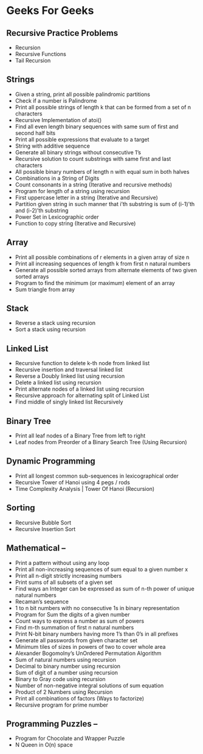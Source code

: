 # Geeks For Geeks

## Recursive Practice Problems
- Recursion
- Recursive Functions
- Tail Recursion

## Strings
- Given a string, print all possible palindromic partitions
- Check if a number is Palindrome
- Print all possible strings of length k that can be formed from a set of n characters
- Recursive Implementation of atoi()
- Find all even length binary sequences with same sum of first and second half bits
- Print all possible expressions that evaluate to a target
- String with additive sequence
- Generate all binary strings without consecutive 1’s
- Recursive solution to count substrings with same first and last characters
- All possible binary numbers of length n with equal sum in both halves
- Combinations in a String of Digits
- Count consonants in a string (Iterative and recursive methods)
- Program for length of a string using recursion
- First uppercase letter in a string (Iterative and Recursive)
- Partition given string in such manner that i’th substring is sum of (i-1)’th and (i-2)’th substring
- Power Set in Lexicographic order
- Function to copy string (Iterative and Recursive)

## Array
- Print all possible combinations of r elements in a given array of size n
- Print all increasing sequences of length k from first n natural numbers
- Generate all possible sorted arrays from alternate elements of two given sorted arrays
- Program to find the minimum (or maximum) element of an array
- Sum triangle from array

## Stack
- Reverse a stack using recursion
- Sort a stack using recursion

## Linked List
- Recursive function to delete k-th node from linked list
- Recursive insertion and traversal linked list
- Reverse a Doubly linked list using recursion
- Delete a linked list using recursion
- Print alternate nodes of a linked list using recursion
- Recursive approach for alternating split of Linked List
- Find middle of singly linked list Recursively

## Binary Tree
- Print all leaf nodes of a Binary Tree from left to right
- Leaf nodes from Preorder of a Binary Search Tree (Using Recursion)

## Dynamic Programming
- Print all longest common sub-sequences in lexicographical order
- Recursive Tower of Hanoi using 4 pegs / rods
- Time Complexity Analysis | Tower Of Hanoi (Recursion)

## Sorting
- Recursive Bubble Sort
- Recursive Insertion Sort

## Mathematical –
- Print a pattern without using any loop
- Print all non-increasing sequences of sum equal to a given number x
- Print all n-digit strictly increasing numbers
- Print sums of all subsets of a given set
- Find ways an Integer can be expressed as sum of n-th power of unique natural numbers
- Recaman’s sequence
- 1 to n bit numbers with no consecutive 1s in binary representation
- Program for Sum the digits of a given number
- Count ways to express a number as sum of powers
- Find m-th summation of first n natural numbers
- Print N-bit binary numbers having more 1’s than 0’s in all prefixes
- Generate all passwords from given character set
- Minimum tiles of sizes in powers of two to cover whole area
- Alexander Bogomolny’s UnOrdered Permutation Algorithm
- Sum of natural numbers using recursion
- Decimal to binary number using recursion
- Sum of digit of a number using recursion
- Binary to Gray code using recursion
- Number of non-negative integral solutions of sum equation
- Product of 2 Numbers using Recursion
- Print all combinations of factors (Ways to factorize)
- Recursive program for prime number

## Programming Puzzles –
- Program for Chocolate and Wrapper Puzzle
- N Queen in O(n) space
